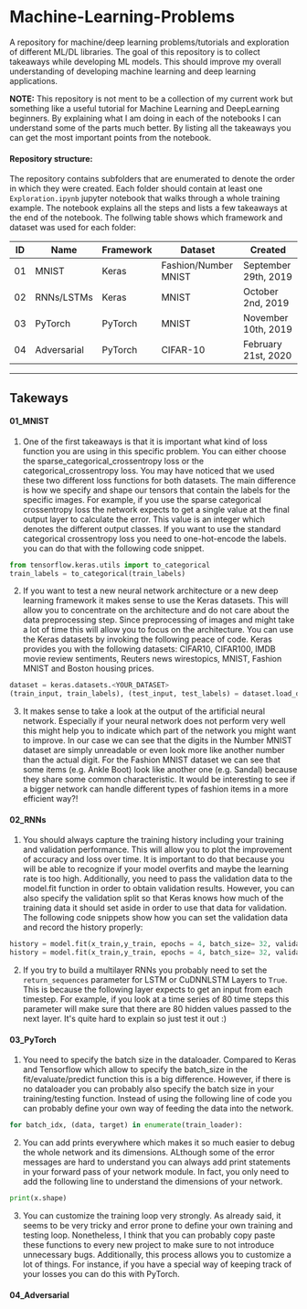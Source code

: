 # Machine-Learning-Problems
A repository for machine/deep learning problems/tutorials and exploration of different ML/DL libraries. The goal of this repository is to collect takeaways while developing ML models. This should improve my overall understanding of developing machine learning and deep learning applications. 

__NOTE:__ This repository is not ment to be a collection of my current work but something like a useful tutorial for Machine Learning and DeepLearning beginners. By explaining what I am doing in each of the notebooks I can understand some of the parts much better. By listing all the takeaways you can get the most important points from the notebook.

#### Repository structure:
The repository contains subfolders that are enumerated to denote the order in which they were created. Each folder should contain at least one `Exploration.ipynb` jupyter notebook that walks through a whole training example. The notebook explains all the steps and lists a few takeaways at the end of the notebook. The follwing table shows which framework and dataset was used for each folder:

| ID | Name        | Framework  | Dataset              | Created              |
|----|-------------|------------|----------------------|----------------------|
| 01 | MNIST       | Keras      | Fashion/Number MNIST | September 29th, 2019 |
| 02 | RNNs/LSTMs  | Keras      | MNIST                | October 2nd, 2019    |
| 03 | PyTorch     | PyTorch    | MNIST                | November 10th, 2019  |
| 04 | Adversarial | PyTorch    | CIFAR-10             | February 21st, 2020  |

-----

## Takeways

#### 01_MNIST
1. One of the first takeaways is that it is important what kind of loss function you are using in this specific problem. You can either choose the sparse_categorical_crossentropy loss or the categorical_crossentropy loss. You may have noticed that we used these two different loss functions for both datasets. The main difference is how we specify and shape our tensors that contain the labels for the specific images. For example, if you use the sparse categorical crossentropy loss the network expects to get a single value at the final output layer to calculate the error. This value is an integer which denotes the different output classes. If you want to use the standard categorical crossentropy loss you need to one-hot-encode the labels. you can do that with the following code snippet.

```python
from tensorflow.keras.utils import to_categorical
train_labels = to_categorical(train_labels)
```

2. If you want to test a new neural network architecture or a new deep learning framework it makes sense to use the Keras datasets. This will allow you to concentrate on the architecture and do not care about the data preprocessing step. Since preprocessing of images and might take a lot of time this will allow you to focus on the architecture. You can use the Keras datasets by invoking the following peace of code. Keras provides you with the following datasets: CIFAR10, CIFAR100, IMDB movie review sentiments, Reuters news wirestopics, MNIST, Fashion MNIST and Boston housing prices.

```python
dataset = keras.datasets.<YOUR_DATASET>
(train_input, train_labels), (test_input, test_labels) = dataset.load_data()
```

3. It makes sense to take a look at the output of the artificial neural network. Especially if your neural network does not perform very well this might help you to indicate which part of the network you might want to improve. In our case we can see that the digits in the Number MNIST dataset are simply unreadable or even look more like another number than the actual digit. For the Fashion MNIST dataset we can see that some items (e.g. Ankle Boot) look like another one (e.g. Sandal) because they share some common characteristic. It would be interesting to see if a bigger network can handle different types of fashion items in a more efficient way?!

#### 02_RNNs
1. You should always capture the training history including your training and validation performance. This will allow you to plot the improvement of accuracy and loss over time. It is important to do that because you will be able to recognize if your model overfits and maybe the learning rate is too high. Additionally, you need to pass the validation data to the model.fit function in order to obtain validation results. However, you can also specify the validation split so that Keras knows how much of the training data it should set aside in order to use that data for validation. The following code snippets show how you can set the validation data and record the history properly:
```python
history = model.fit(x_train,y_train, epochs = 4, batch_size= 32, validation_data=(x_test, y_test))
history = model.fit(x_train,y_train, epochs = 4, batch_size= 32, validation_split=0.2)
```

2. If you try to build a multilayer RNNs you probably need to set the `return_sequences` parameter for LSTM or CuDNNLSTM Layers to `True`. This is because the following layer expects to get an input from each timestep. For example, if you look at a time series of 80 time steps this parameter will make sure that there are 80 hidden values passed to the next layer. It's quite hard to explain so just test it out :)

#### 03_PyTorch
1. You need to specify the batch size in the dataloader. Compared to Keras and Tensorflow which allow to specify the batch_size in the fit/evaluate/predict function this is a big difference. However, if there is no dataloader you can probably also specify the batch size in your training/testing function. Instead of using the following line of code you can probably define your own way of feeding the data into the network.
```python
for batch_idx, (data, target) in enumerate(train_loader):
```

2. You can add prints everywhere which makes it so much easier to debug the whole network and its dimensions. ALthough some of the error messages are hard to understand you can always add print statements in your forward pass of your network module. In fact, you only need to add the following line to understand the dimensions of your network.
```python
print(x.shape)
```
3. You can customize the training loop very strongly. As already said, it seems to be very tricky and error prone to define your own training and testing loop. Nonetheless, I think that you can probably copy paste these functions to every new project to make sure to not introduce unnecessary bugs. Additionally, this process allows you to customize a lot of things. For instance, if you have a special way of keeping track of your losses you can do this with PyTorch.

#### 04_Adversarial
